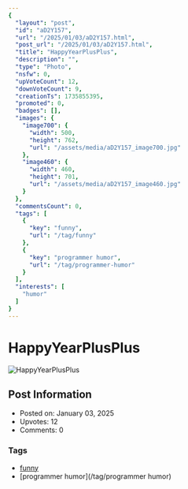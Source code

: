 ```yaml
---
{
  "layout": "post",
  "id": "aD2Y157",
  "url": "/2025/01/03/aD2Y157.html",
  "post_url": "/2025/01/03/aD2Y157.html",
  "title": "HappyYearPlusPlus",
  "description": "",
  "type": "Photo",
  "nsfw": 0,
  "upVoteCount": 12,
  "downVoteCount": 9,
  "creationTs": 1735855395,
  "promoted": 0,
  "badges": [],
  "images": {
    "image700": {
      "width": 500,
      "height": 762,
      "url": "/assets/media/aD2Y157_image700.jpg"
    },
    "image460": {
      "width": 460,
      "height": 701,
      "url": "/assets/media/aD2Y157_image460.jpg"
    }
  },
  "commentsCount": 0,
  "tags": [
    {
      "key": "funny",
      "url": "/tag/funny"
    },
    {
      "key": "programmer humor",
      "url": "/tag/programmer-humor"
    }
  ],
  "interests": [
    "humor"
  ]
}
---
```


# HappyYearPlusPlus

![HappyYearPlusPlus](/assets/media/aD2Y157_image700.jpg)

## Post Information

- Posted on: January 03, 2025
- Upvotes: 12
- Comments: 0

### Tags

- [funny](/tag/funny)
- [programmer humor](/tag/programmer humor)
